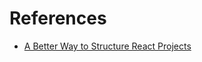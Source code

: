 # References

-   [A Better Way to Structure React Projects](https://www.freecodecamp.org/news/a-better-way-to-structure-react-projects/)
